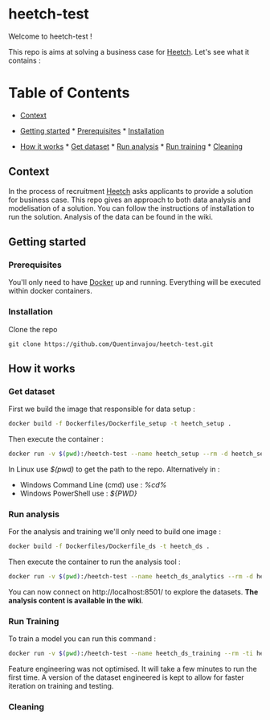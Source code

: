 # heetch-test

Welcome to heetch-test !



This repo is aims at solving a business case for [Heetch](https://www.heetch.com/fr). Let's see what it contains :



Table of Contents
=================

  * [Context](#context)
  
  * [Getting started](#getting-started)
        * [Prerequisites](#prerequisites)
        * [Installation](#installation)
        
  * [How it works](#how-it-works)
        * [Get dataset](#get-dataset)
        * [Run analysis](#run-analysis)
        * [Run training](#run-training)
        * [Cleaning](#cleaning)



## Context

In the process of recruitment [Heetch](https://www.heetch.com/fr) asks applicants to provide a solution for business case. This repo gives an approach to both data analysis and modelisation of a solution. You can follow the instructions of installation to run the solution. Analysis of the data can be found in the wiki.



## Getting started

### Prerequisites

You'll only need to have [Docker](https://www.docker.com/) up and running. Everything will be executed within docker containers.

### Installation

Clone the repo

```
git clone https://github.com/Quentinvajou/heetch-test.git
```



## How it works

### Get dataset

First we build the image that responsible for data setup :

```bash
docker build -f Dockerfiles/Dockerfile_setup -t heetch_setup .
```



Then execute the container :

```bash
docker run -v $(pwd):/heetch-test --name heetch_setup --rm -d heetch_setup
```

In Linux use *$(pwd)* to get the path to the repo. Alternatively in :

* Windows Command Line (cmd) use : *%cd%*
* Windows PowerShell use : *${PWD}*



### Run analysis

For the analysis and training we'll only need to build one image :

```bash
docker build -f Dockerfiles/Dockerfile_ds -t heetch_ds .
```



Then execute the container to run the analysis tool :

```bash
docker run -v $(pwd):/heetch-test --name heetch_ds_analytics --rm -d heetch_ds streamlit run src/analytics/__main__.py
```

You can now connect on http://localhost:8501/ to explore the datasets. **The analysis content is available in the wiki**.



### Run Training

To train a model you can run this command :

```bash
docker run -v $(pwd):/heetch-test --name heetch_ds_training --rm -ti heetch_ds python src/modeling/__main__.py
```

Feature engineering was not optimised. It will take a few minutes to run the first time. A version of the dataset engineered is kept to allow for faster iteration on training and testing.



### Cleaning




